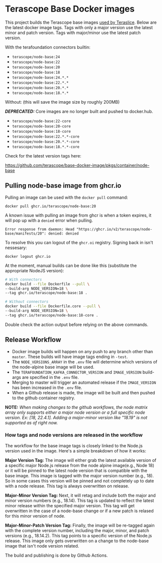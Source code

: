 # Terascope Base Docker images

This project builds the Terascope base images [used by Teraslice](https://github.com/terascope/teraslice/blob/master/Dockerfile#L1).  Below are the latest docker image tags. Tags with only a major version use the latest minor and patch version. Tags with major/minor use the latest patch version. 

With the terafoundation connectors builtin:

- `terascope/node-base:24`
- `terascope/node-base:22`
- `terascope/node-base:20`
- `terascope/node-base:18`
- `terascope/node-base:24.*.*`
- `terascope/node-base:22.*.*`
- `terascope/node-base:20.*.*`
- `terascope/node-base:18.*.*`

Without: (this will save the image size by roughly 200MB)

**_DEPRECATED:_** Core images are no longer built and pushed to docker.hub.  

- `terascope/node-base:22-core`
- `terascope/node-base:20-core`
- `terascope/node-base:18-core`
- `terascope/node-base:22.*.*-core`
- `terascope/node-base:20.*.*-core`
- `terascope/node-base:18.*.*-core`

Check for the latest version tags here:

https://github.com/terascope/base-docker-image/pkgs/container/node-base

## Pulling node-base image from ghcr.io

Pulling an image can be used with the `docker pull` command:
```
docker pull ghcr.io/terascope/node-base:20
```

A known issue with pulling an image from ghcr is when a token expires, it will pop up with a `denied` error when pulling.

```
Error response from daemon: Head "https://ghcr.io/v2/terascope/node-base/manifests/20": denied: denied
```

To resolve this you can logout of the `ghcr.oi` registry. Signing back in isn't nessesary:
```
docker logout ghcr.io
```

At the moment, manual builds can be done like this (substitute the appropriate
NodeJS version):

```bash
# With connectors
docker build --file Dockerfile --pull \
--build-arg NODE_VERSION=18 \
--tag ghcr.io/terascope/node-base:18 .

# Without connectors
docker build --file Dockerfile.core --pull \
--build-arg NODE_VERSION=18 \
--tag ghcr.io/terascope/node-base:18-core .
```

Double check the action output before relying on the above commands.

## Release Workflow

- Docker image builds will happen on any push to any branch other than `master`. These builds will have image tags ending in `-test`.
- The `NODE_VERSIONS_ARRAY` in the `.env` file will determine which versions of the node-alpine base image will be used.
- The `TERAFOUNDATION_KAFKA_CONNECTOR_VERSION` and `IMAGE_VERSION` build-args are specified in the `.env` file.
- Merging to master will trigger an automated release if the `IMAGE_VERSION` has been increased in the `.env` file.
- When a Github release is made, the image will be built and then pushed to
the github container registry.

**NOTE:** _When making changes to the github workflows, the node matrix array only supports either a major node version or a full specific node version. Ex: [18, 22.4.1]. Adding a major-minor version like "18.19" is not supported as of right now._

### How tags and node versions are released in the workflow

The workflow for the base image tags is closely linked to the Node.js version used in the image. Here's a simple breakdown of how it works:

**Major Version Tag:** The image will either grab the latest available version of a specific major Node.js release from the node alpine image(e.g., Node 18) or it will be pinned to the latest node version that is compatible with the base image. This image is tagged with the major version number (e.g., 18). So in some cases this version will be pinned and not completely up to date with a node release. This tag is always overwritten on release.

**Major-Minor Version Tag:** Next, it will retag and include both the major and minor version numbers (e.g., 18.14). This tag is updated to reflect the latest minor release within the specified major version. This tag will get overwritten in the case of a node-base change or if a new patch is relased for this minor version of node.

**Major-Minor-Patch Version Tag:** Finally, the image will be re-tagged again with the complete version number, including the major, minor, and patch versions (e.g., 18.14.2). This tag points to a specific version of the Node.js release. This image only gets overwritten on a change to the node-base image that isn't node version related.

The build and publishing is done by Github Actions.
